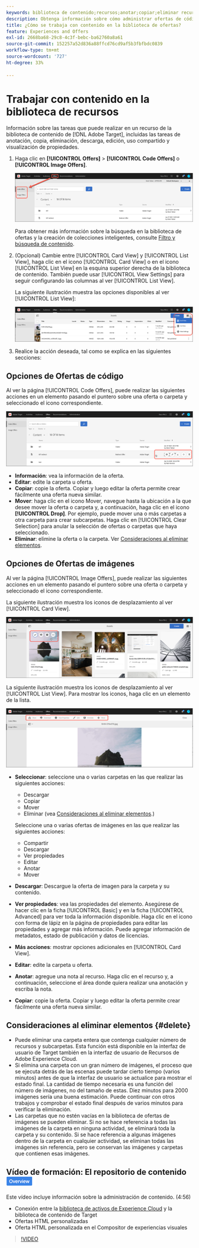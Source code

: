 ```yaml
---
keywords: biblioteca de contenido;recursos;anotar;copiar;eliminar recurso;descargar recurso;editar contenido;compartir tarjeta;ver propiedades de contenido
description: Obtenga información sobre cómo administrar ofertas de código e imagen en la biblioteca de ofertas Adobe [!DNL Target] Ofertas. Obtenga información sobre cómo ver los detalles de una oferta y cómo editar, copiar, mover o eliminar ofertas.
title: ¿Cómo se trabaja con contenido en la biblioteca de ofertas?
feature: Experiences and Offers
exl-id: 2668ba68-29c8-4c3f-bebc-ba62760a8a61
source-git-commit: 152257a52d836a88ffcd76cd9af5b3fbfbdc0839
workflow-type: tm+mt
source-wordcount: '727'
ht-degree: 33%

---
```


# Trabajar con contenido en la biblioteca de recursos

Información sobre las tareas que puede realizar en un recurso de la biblioteca de contenido de [!DNL Adobe Target], incluidas las tareas de anotación, copia, eliminación, descarga, edición, uso compartido y visualización de propiedades.

1. Haga clic en **[!UICONTROL Offers]** > **[!UICONTROL Code Offers]** o **[!UICONTROL Image Offers]**.

   ![Fichas de ofertas de código y ofertas de imagen](/help/main/c-experiences/c-manage-content/assets/offers-both.png)

   Para obtener más información sobre la búsqueda en la biblioteca de ofertas y la creación de colecciones inteligentes, consulte [Filtro y búsqueda de contenido](/help/main/c-experiences/c-manage-content/filter-and-search-content.md#concept_3B59B8F025BF4CEA82ECC5199D365276).

1. (Opcional) Cambie entre [!UICONTROL Card View] y [!UICONTROL List View], haga clic en el icono [!UICONTROL Card View] o en el icono [!UICONTROL List View] en la esquina superior derecha de la biblioteca de contenido. También puede usar [!UICONTROL View Settings] para seguir configurando las columnas al ver [!UICONTROL List View].

   La siguiente ilustración muestra las opciones disponibles al ver [!UICONTROL List View]:

   ![Opciones de vista de lista](/help/main/c-experiences/c-manage-content/assets/view-settings-options.png)

1. Realice la acción deseada, tal como se explica en las siguientes secciones:

## Opciones de Ofertas de código

Al ver la página [!UICONTROL Code Offers], puede realizar las siguientes acciones en un elemento pasando el puntero sobre una oferta o carpeta y seleccionado el icono correspondiente.

![Pase el ratón sobre los iconos de la pestaña Ofertas de código](/help/main/c-experiences/c-manage-content/assets/code-offers-hover-icons.png)

* **Información**: vea la información de la oferta.
* **Editar**: edite la carpeta u oferta.
* **Copiar**: copie la oferta. Copiar y luego editar la oferta permite crear fácilmente una oferta nueva similar.
* **Mover**: haga clic en el icono Mover, navegue hasta la ubicación a la que desee mover la oferta o carpeta y, a continuación, haga clic en el icono **[!UICONTROL Drop]**. Por ejemplo, puede mover una o más carpetas a otra carpeta para crear subcarpetas. Haga clic en [!UICONTROL Clear Selection] para anular la selección de ofertas o carpetas que haya seleccionado.
* **Eliminar**: elimine la oferta o la carpeta. Ver [Consideraciones al eliminar elementos](#delete).

## Opciones de Ofertas de imágenes

Al ver la página [!UICONTROL Image Offers], puede realizar las siguientes acciones en un elemento pasando el puntero sobre una oferta o carpeta y seleccionado el icono correspondiente.

La siguiente ilustración muestra los iconos de desplazamiento al ver [!UICONTROL Card View].

![Pase el ratón sobre los iconos de la pestaña Ofertas de imágenes cuando esté en la vista de tarjeta](/help/main/c-experiences/c-manage-content/assets/image-offers-hover-icons.png)

La siguiente ilustración muestra los iconos de desplazamiento al ver [!UICONTROL List View]. Para mostrar los iconos, haga clic en un elemento de la lista.

![Pase el ratón sobre los iconos de la ficha Ofertas de imágenes en la vista de lista](/help/main/c-experiences/c-manage-content/assets/list-view-hover.png)

* **Seleccionar**: seleccione una o varias carpetas en las que realizar las siguientes acciones:

   * Descargar
   * Copiar
   * Mover
   * Eliminar (vea [Consideraciones al eliminar elementos](#delete).)

  Seleccione una o varias ofertas de imágenes en las que realizar las siguientes acciones:

   * Compartir
   * Descargar  
   * Ver propiedades
   * Editar  
   * Anotar
   * Mover  

* **Descargar**: Descargue la oferta de imagen para la carpeta y su contenido.
* **Ver propiedades**: vea las propiedades del elemento. Asegúrese de hacer clic en la ficha [!UICONTROL Basic] y en la ficha [!UICONTROL Advanced] para ver toda la información disponible. Haga clic en el icono con forma de lápiz en la página de propiedades para editar las propiedades y agregar más información. Puede agregar información de metadatos, estado de publicación y datos de licencias.
* **Más acciones**: mostrar opciones adicionales en [!UICONTROL Card View].
* **Editar**: edite la carpeta u oferta.
* **Anotar**: agregue una nota al recurso. Haga clic en el recurso y, a continuación, seleccione el área donde quiera realizar una anotación y escriba la nota.
* **Copiar**: copie la oferta. Copiar y luego editar la oferta permite crear fácilmente una oferta nueva similar.

## Consideraciones al eliminar elementos {#delete}

* Puede eliminar una carpeta entera que contenga cualquier número de recursos y subcarpetas. Esta función está disponible en la interfaz de usuario de Target también en la interfaz de usuario de Recursos de Adobe Experience Cloud.
* Si elimina una carpeta con un gran número de imágenes, el proceso que se ejecuta detrás de las escenas puede tardar cierto tiempo (varios minutos) antes de que la interfaz de usuario se actualice para mostrar el estado final. La cantidad de tiempo necesaria es una función del número de imágenes, no del tamaño de estas. Diez minutos para 2000 imágenes sería una buena estimación. Puede continuar con otros trabajos y comprobar el estado final después de varios minutos para verificar la eliminación.
* Las carpetas que no estén vacías en la biblioteca de ofertas de imágenes se pueden eliminar. Si no se hace referencia a todas las imágenes de la carpeta en ninguna actividad, se eliminará toda la carpeta y su contenido. Si se hace referencia a algunas imágenes dentro de la carpeta en cualquier actividad, se eliminan todas las imágenes sin referencia, pero se conservan las imágenes y carpetas que contienen esas imágenes.

## Vídeo de formación: El repositorio de contenido ![Distintivo de información general](/help/main/assets/overview.png)

Este vídeo incluye información sobre la administración de contenido. (4:56)

* Conexión entre la [biblioteca de activos de Experience Cloud](https://experienceleague.adobe.com/docs/core-services/interface/assets/creative-cloud.html) y la biblioteca de contenido de Target
* Ofertas HTML personalizadas
* Oferta HTML personalizada en el Compositor de experiencias visuales

>[!VIDEO](https://video.tv.adobe.com/v/17387)
